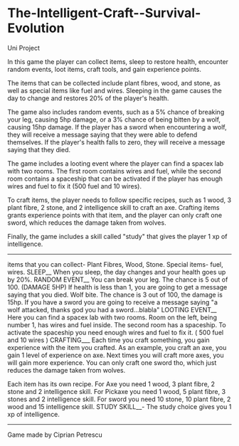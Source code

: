 # The-Intelligent-Craft--Survival-Evolution
Uni Project

In this game the player can collect items, sleep to restore health, encounter random events, loot items, craft tools, and gain experience points.

The items that can be collected include plant fibres, wood, and stone, as well as special items like fuel and wires. Sleeping in the game causes the day to change and restores 20% of the player's health.

The game also includes random events, such as a 5% chance of breaking your leg, causing 5hp damage, or a 3% chance of being bitten by a wolf, causing 15hp damage. If the player has a sword when encountering a wolf, they will receive a message saying that they were able to defend themselves. If the player's health falls to zero, they will receive a message saying that they died.

The game includes a looting event where the player can find a spacex lab with two rooms. The first room contains wires and fuel, while the second room contains a spaceship that can be activated if the player has enough wires and fuel to fix it (500 fuel and 10 wires).

To craft items, the player needs to follow specific recipes, such as 1 wood, 3 plant fibre, 2 stone, and 2 intelligence skill to craft an axe. Crafting items grants experience points with that item, and the player can only craft one sword, which reduces the damage taken from wolves.

Finally, the game includes a skill called "study" that gives the player 1 xp of intelligence.


_________________________________________________
items that you can collect- Plant Fibres, Wood, Stone. Special items- fuel, wires. 
SLEEP__
When you sleep, the day changes and your health goes up by 20%.
RANDOM EVENT__
You can break your leg. The chance is 5 out of 100.  (DAMAGE 5HP)
If health is less than 1, you are going to get a message saying that you died.
Wolf bite. The chance is 3 out of 100, the damage is 15hp. If you have a sword you are going to receive a message saying "a wolf attacked, thanks god you had a sword...blabla"
LOOTING EVENT__
Here you can find a spacex lab with two rooms. Room on the left, being number 1, has wires and fuel inside. The second room has a spaceship. To activate the spaceship you need enough wires and fuel to fix it. ( 500 fuel and 10 wires )
CRAFTING___
Each time you craft something, you gain experience with the item you crafted. As an example, you craft an axe, you gain 1 level of experience on axe. Next times you will craft more axes, you will gain more experience.
You can only craft one sword tho, which just reduces the damage taken from wolves.

Each item has its own recipe. For Axe you need 1 wood, 3 plant fibre, 2 stone and 2 intelligence skill. For Pickaxe you need 1 wood, 5 plant fibre, 3 stones and 2 intelligence skill.
For sword you need 10 stone, 10 plant fibre, 2 wood and 15 intelligence skill.
STUDY SKILL__-
The study choice gives you 1 xp of intelligence.
_____________
Game made by Ciprian Petrescu
